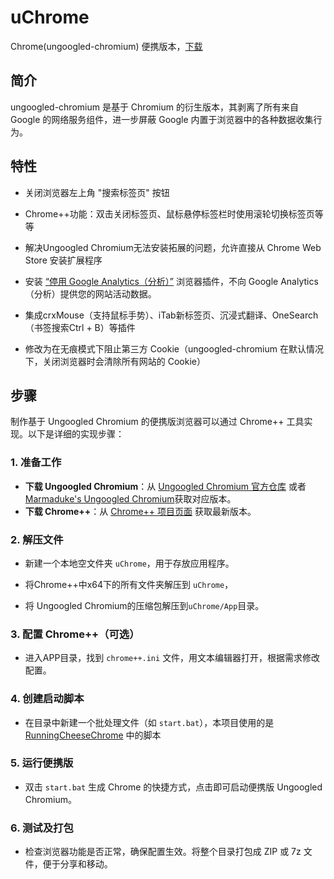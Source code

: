# uChrome
Chrome(ungoogled-chromium) 便携版本，[下载](https://github.com/xya0/uChrome/releases/download/1.1.1/uChrome_v127.0.6533.120_x64.zip)



## 简介

ungoogled-chromium 是基于 Chromium 的衍生版本，其剥离了所有来自 Google 的网络服务组件，进一步屏蔽 Google 内置于浏览器中的各种数据收集行为。



## 特性

- 关闭浏览器左上角 "搜索标签页" 按钮
- Chrome++功能：双击关闭标签页、鼠标悬停标签栏时使用滚轮切换标签页等等
- 解决Ungoogled Chromium无法安装拓展的问题，允许直接从 Chrome Web Store 安装扩展程序
- 安装 [“停用 Google Analytics（分析）”](https://chrome.google.com/webstore/detail/google-analytics-opt-out/fllaojicojecljbmefodhfapmkghcbnh?hl=zh_CN) 浏览器插件，不向 Google Analytics（分析）提供您的网站活动数据。

- 集成crxMouse（支持鼠标手势）、iTab新标签页、沉浸式翻译、OneSearch（书签搜索Ctrl + B）等插件
- 修改为在无痕模式下阻止第三方 Cookie（ungoogled-chromium 在默认情况下，关闭浏览器时会清除所有网站的 Cookie）



## 步骤

制作基于 Ungoogled Chromium 的便携版浏览器可以通过 Chrome++ 工具实现。以下是详细的实现步骤：

### 1. 准备工作
- **下载 Ungoogled Chromium**：从 [Ungoogled Chromium 官方仓库](https://github.com/ungoogled-software/ungoogled-chromium-windows) 或者 [Marmaduke's Ungoogled Chromium](https://github.com/macchrome/winchrome/releases)获取对应版本。
- **下载 Chrome++**：从 [Chrome++ 项目页面](https://github.com/Bush2021/chrome_plus) 获取最新版本。

### 2. 解压文件

- 新建一个本地空文件夹 `uChrome`，用于存放应用程序。

- 将Chrome++中x64下的所有文件夹解压到 `uChrome`，

- 将 Ungoogled Chromium的压缩包解压到`uChrome/App`目录。

### 3. 配置 Chrome++（可选）
- 进入APP目录，找到 `chrome++.ini` 文件，用文本编辑器打开，根据需求修改配置。

### 4. 创建启动脚本
- 在目录中新建一个批处理文件（如 `start.bat`），本项目使用的是 [RunningCheeseChrome](https://www.runningcheese.com/chrome) 中的脚本

### 5. 运行便携版
- 双击 `start.bat` 生成 Chrome 的快捷方式，点击即可启动便携版 Ungoogled Chromium。

### 6. 测试及打包
- 检查浏览器功能是否正常，确保配置生效。将整个目录打包成 ZIP 或 7z 文件，便于分享和移动。


